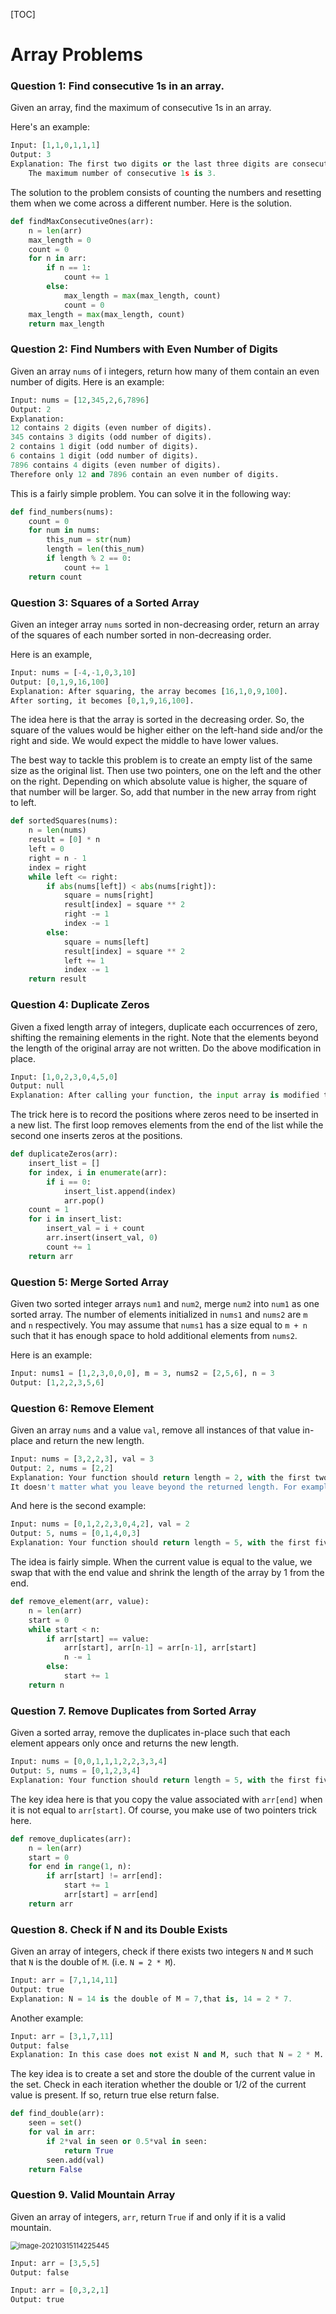 [TOC]



# Array Problems 

### Question 1:  Find consecutive 1s in an array. 

Given an array, find the maximum of consecutive 1s in an array.

Here's an example:

```python
Input: [1,1,0,1,1,1]
Output: 3
Explanation: The first two digits or the last three digits are consecutive 1s.
    The maximum number of consecutive 1s is 3.
```

The solution to the problem consists of counting the numbers and resetting them when we come across a different number. Here is the solution.

```python
def findMaxConsecutiveOnes(arr):
    n = len(arr)
    max_length = 0
    count = 0
    for n in arr:
        if n == 1:
            count += 1
        else:
            max_length = max(max_length, count)
            count = 0
    max_length = max(max_length, count)
    return max_length
```

### Question 2: Find Numbers with Even Number of Digits

Given an array `nums` of i integers, return how many of them contain an even number of digits. Here is an example:

```python
Input: nums = [12,345,2,6,7896]
Output: 2
Explanation: 
12 contains 2 digits (even number of digits). 
345 contains 3 digits (odd number of digits). 
2 contains 1 digit (odd number of digits). 
6 contains 1 digit (odd number of digits). 
7896 contains 4 digits (even number of digits). 
Therefore only 12 and 7896 contain an even number of digits.
```

This is a fairly simple problem. You can solve it in the following way:

```python
def find_numbers(nums):
    count = 0
    for num in nums:
        this_num = str(num)
        length = len(this_num)
        if length % 2 == 0:
            count += 1
    return count
```

### Question 3: Squares of a Sorted Array

Given an integer array `nums` sorted in non-decreasing order, return an array of the squares of each number sorted in non-decreasing order. 

Here is an example, 

```python
Input: nums = [-4,-1,0,3,10]
Output: [0,1,9,16,100]
Explanation: After squaring, the array becomes [16,1,0,9,100].
After sorting, it becomes [0,1,9,16,100].
```

The idea here is that the array is sorted in the decreasing order. So, the square of the values would be higher either on the left-hand side and/or the right and side. We would expect the middle to have lower values. 

The best way to tackle this problem is to create an empty list of the same size as the original list. Then use two pointers, one on the left and the other on the right. Depending on which absolute value is higher, the square of that number will be larger. So, add that number in the new array from right to left. 

```python
def sortedSquares(nums):
    n = len(nums)
    result = [0] * n
    left = 0
    right = n - 1
    index = right
    while left <= right:
        if abs(nums[left]) < abs(nums[right]):
            square = nums[right]
            result[index] = square ** 2
            right -= 1
            index -= 1
        else:
            square = nums[left]
            result[index] = square ** 2
            left += 1
            index -= 1
    return result
```

### Question 4: Duplicate Zeros

Given a fixed length array of integers, duplicate each occurrences of zero, shifting the remaining elements in the right. Note that the elements beyond the length of the original array are not written. Do the above modification in place. 

```python
Input: [1,0,2,3,0,4,5,0]
Output: null
Explanation: After calling your function, the input array is modified to: [1,0,0,2,3,0,0,4]
```

The trick here is to record the positions where zeros need to be inserted in a new list. The first loop removes elements from the end of the list while the second one inserts zeros at the positions. 

```python
def duplicateZeros(arr):
    insert_list = []
    for index, i in enumerate(arr):
        if i == 0:
            insert_list.append(index)
            arr.pop()
    count = 1
    for i in insert_list:
        insert_val = i + count
        arr.insert(insert_val, 0)
        count += 1
    return arr
```

### Question 5: Merge Sorted Array

Given two sorted integer arrays `num1` and `num2`, merge `num2` into `num1` as one sorted array. The number of elements initialized in `nums1` and `nums2` are `m` and `n` respectively. You may assume that `nums1` has a size equal to `m + n` such that it has enough space to hold additional elements from `nums2`.

Here is an example:

```python
Input: nums1 = [1,2,3,0,0,0], m = 3, nums2 = [2,5,6], n = 3
Output: [1,2,2,3,5,6]
```



### Question 6: Remove Element

Given an array `nums` and a value `val`, remove all instances of that value in-place and return the new length. 

```python
Input: nums = [3,2,2,3], val = 3
Output: 2, nums = [2,2]
Explanation: Your function should return length = 2, with the first two elements of nums being 2.
It doesn't matter what you leave beyond the returned length. For example if you return 2 with nums = [2,2,3,3] or nums = [2,2,0,0], your answer will be accepted.
```

And here is the second example: 

```python
Input: nums = [0,1,2,2,3,0,4,2], val = 2
Output: 5, nums = [0,1,4,0,3]
Explanation: Your function should return length = 5, with the first five elements of nums containing 0, 1, 3, 0, and 4. Note that the order of those five elements can be arbitrary. It doesn't matter what values are set beyond the returned length.
```

The idea is fairly simple. When the current value is equal to the value, we swap that with the end value and shrink the length of the array by 1 from the end. 

```python
def remove_element(arr, value):
    n = len(arr)
    start = 0
    while start < n:
        if arr[start] == value:
            arr[start], arr[n-1] = arr[n-1], arr[start]
            n -= 1
        else:
            start += 1
    return n
```

### Question 7. Remove Duplicates from Sorted Array

Given a sorted array, remove the duplicates in-place such that each element appears only once and returns the new length. 

```python
Input: nums = [0,0,1,1,1,2,2,3,3,4]
Output: 5, nums = [0,1,2,3,4]
Explanation: Your function should return length = 5, with the first five elements of nums being modified to 0, 1, 2, 3, and 4 respectively. It doesn't matter what values are set beyond the returned length.
```

The key idea here is that you copy the value associated with `arr[end]` when it is not equal to `arr[start]`. Of course, you make use of two pointers trick here. 

```python
def remove_duplicates(arr):
    n = len(arr)
    start = 0
    for end in range(1, n):
        if arr[start] != arr[end]:
            start += 1
            arr[start] = arr[end]
    return arr
```

### Question 8. Check if N and its Double Exists

Given an array of integers, check if there exists two integers `N` and `M` such that `N` is the double of `M`. (i.e. `N = 2 * M`). 

```python
Input: arr = [7,1,14,11]
Output: true
Explanation: N = 14 is the double of M = 7,that is, 14 = 2 * 7.
```

Another example: 

```python
Input: arr = [3,1,7,11]
Output: false
Explanation: In this case does not exist N and M, such that N = 2 * M.
```

The key idea is to create a set and store the double of the current value in the set. Check in each iteration whether the double or 1/2 of the current value is present. If so, return true else return false. 

```python
def find_double(arr):
    seen = set()
    for val in arr:
        if 2*val in seen or 0.5*val in seen:
            return True
        seen.add(val)
    return False
```

### Question 9. Valid Mountain Array

Given an array of integers, `arr`, return `True` if and only if it is a valid mountain. 

<img src="Array_Problems.assets/image-20210315114225445.png" alt="image-20210315114225445" style="zoom:80%;" />

```python
Input: arr = [3,5,5]
Output: false
```

```python
Input: arr = [0,3,2,1]
Output: true
```

